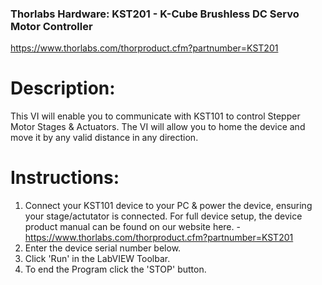 ### Thorlabs Hardware: KST201 - K-Cube Brushless DC Servo Motor Controller
 https://www.thorlabs.com/thorproduct.cfm?partnumber=KST201

# Description: 
This VI will enable you to communicate with KST101 to control Stepper Motor Stages & Actuators. The VI will allow you to home the device and move it by any valid distance in any direction.

# Instructions: 
1) Connect your KST101 device to your PC & power the device, ensuring your stage/actutator is connected. For full device setup, the device product manual can be found on our website here. - https://www.thorlabs.com/thorproduct.cfm?partnumber=KST201
2) Enter the device serial number below.
3) Click 'Run' in the LabVIEW Toolbar.
4) To end the Program click the 'STOP' button.
